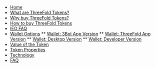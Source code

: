 * [Home](/)
* [What are ThreeFold Tokens?](what_are_tfts.md)
* [Why buy ThreeFold Tokens?](why_buy_tft.md)
* [How to buy ThreeFold Tokens](how_to_buy/README.md)
* [IEO FAQ](ieo-faq/ieo-faq.md)
* [Wallet Options](wallet_options.md)
** [Wallet: 3Bot App Version](3bot_app.md)
** [Wallet: ThreeFold App Version](threefold_app.md)
** [Wallet: Desktop Version](https://github.com/threefoldtech/threefold-wallet-electron)
** [Wallet: Developer Version](https://github.com/threefoldfoundation/tfchain)
* [Value of the Token](token_issuance_economy.md)
* [Token Properties](token_properties.md)
* [Technology](technology/README.md)
* [FAQ](faq/README.md)
